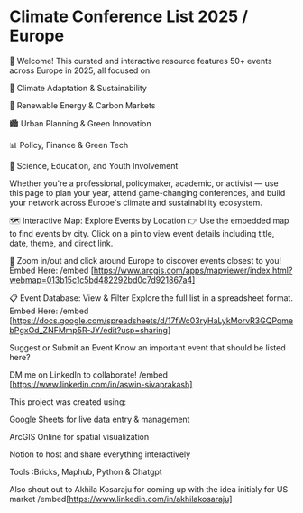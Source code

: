 # Climate Conference List 2025 / Europe 

👋 Welcome!
This curated and interactive resource features 50+ events across Europe in 2025, all focused on:

🌱 Climate Adaptation & Sustainability

🔋 Renewable Energy & Carbon Markets

🏙️ Urban Planning & Green Innovation

📊 Policy, Finance & Green Tech

🧪 Science, Education, and Youth Involvement

Whether you're a professional, policymaker, academic, or activist — use this page to plan your year, attend game-changing conferences, and build your network across Europe's climate and sustainability ecosystem.

🗺️ Interactive Map: Explore Events by Location
👉 Use the embedded map to find events by city. Click on a pin to view event details including title, date, theme, and direct link.

📍 Zoom in/out and click around Europe to discover events closest to you!
 Embed Here: /embed [https://www.arcgis.com/apps/mapviewer/index.html?webmap=013b15c1c5bd482292bd0c7d921867a4]

 📋 Event Database: View & Filter
Explore the full list in a spreadsheet format. 
Embed Here: /embed [https://docs.google.com/spreadsheets/d/17fWc03ryHaLykMorvR3GQPqmebPgxOd_ZNFMmp5R-JY/edit?usp=sharing]

Suggest or Submit an Event
Know an important event that should be listed here?

DM me on LinkedIn to collaborate!
/embed [https://www.linkedin.com/in/aswin-sivaprakash]

This project was created using:

Google Sheets for live data entry & management

ArcGIS Online for spatial visualization 

Notion to host and share everything interactively

Tools :Bricks, Maphub, Python & Chatgpt

Also shout out to Akhila Kosaraju for coming up with the idea initialy for US market /embed[https://www.linkedin.com/in/akhilakosaraju]
